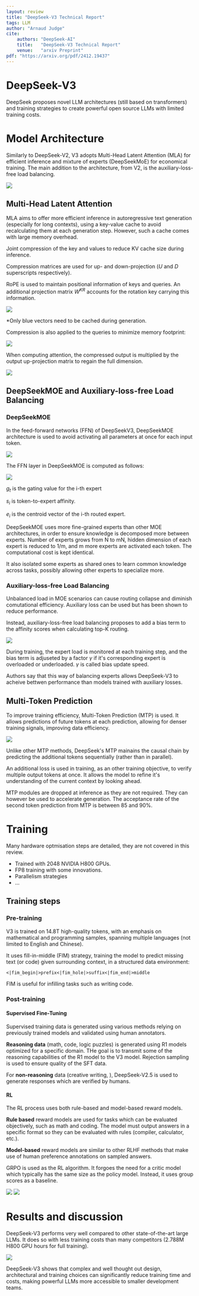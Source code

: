 ```yaml
---
layout: review
title: "DeepSeek-V3 Technical Report"
tags: LLM 
author: "Arnaud Judge"
cite:
    authors: "DeepSeek-AI"
    title:   "DeepSeek-V3 Technical Report"
    venue:   "arxiv Preprint"
pdf: "https://arxiv.org/pdf/2412.19437"
---
```


# DeepSeek-V3

DeepSeek proposes novel LLM architectures (still based on transformers) and training strategies to create powerful open source LLMs with limited training costs.

# Model Architecture

Similarly to DeepSeek-V2, V3 adopts Multi-Head Latent Attention (MLA) for efficient inference and mixture of experts (DeepSeekMoE) for economical training.
The main addition to the architecture, from V2, is the auxiliary-loss-free load balancing.

![](/article/images/DeepSeekV3/architecture.JPG)

## Multi-Head Latent Attention

MLA aims to offer more efficient inference in autoregressive text generation (especially for long contexts), using a key-value cache to avoid recalculating them at each generation step. However, such a cache comes with large memory overhead.

Joint compression of the key and values to reduce KV cache size during inference.

Compression matrices are used for up- and down-projection ($U$ and $D$ superscripts respectively). 

RoPE is used to maintain positional information of keys and queries. An additional projection matrix $W^{KR}$ accounts for the rotation key carrying this information.

![](/article/images/DeepSeekV3/MLA_kv_compression.JPG)

*Only blue vectors need to be cached during generation.

Compression is also applied to the queries to minimize memory footprint: 

![](/article/images/DeepSeekV3/MLA_query_compression.JPG)

When computing attention, the compressed output is multiplied by the output up-projection matrix to regain the full dimension.

![](/article/images/DeepSeekV3/MLA_attention_output.JPG)

## DeepSeekMOE and Auxiliary-loss-free Load Balancing

### DeepSeekMOE

[//]: # (https://arxiv.org/pdf/2401.06066)

In the feed-forward networks (FFN) of DeepSeekV3, DeepSeekMOE architecture is used to avoid activating all parameters at once for each input token.

![](/article/images/DeepSeekV3/DeepSeekMOE.JPG)

The FFN layer in DeepSeekMOE is computed as follows:

![](/article/images/DeepSeekV3/DeepSeekMOE_Equations.JPG)

$g_t$ is the gating value for the i-th expert

$s_i$ is token-to-expert affinity.

$e_i$ is the centroid vector of the i-th routed expert.

DeepSeekMOE uses more fine-grained experts than other MOE architectures, in order to ensure knowledge is decomposed more between experts.
Number of experts grows from N to mN, hidden dimension of each expert is reduced to 1/m, and m more experts are activated each token. 
The computational cost is kept identical.

It also isolated some experts as shared ones to learn common knowledge across tasks, possibly allowing other experts to specialize more.

### Auxiliary-loss-free Load Balancing

Unbalanced load in MOE scenarios can cause routing collapse and diminish comutational efficiency. 
Auxiliary loss can be used but has been shown to reduce performance.

Instead, auxiliary-loss-free load balancing proposes to add a bias term to the affinity scores when calculating top-K routing.

![](/article/images/DeepSeekV3/ALF_load_balancing.JPG)

During training, the expert load is monitored at each training step, and the bias term is adjuseted by a factor $\gamma$ if it's corresponding expert is overloaded or underloaded.
$\gamma$ is called bias update speed.

Authors say that this way of balancing experts allows DeepSeek-V3 to acheive bettwen performance than models trained with auxiliary losses.


## Multi-Token Prediction

To improve training efficiency, Multi-Token Prediction (MTP) is used. It allows predictions of future tokens at each prediction, allowing for denser training signals, improving data efficiency.

![](/article/images/DeepSeekV3/MTP.JPG)

Unlike other MTP methods, DeepSeek's MTP mainains the causal chain by predicting the additional tokens sequentially (rather than in parallel).

An additional loss is used in training, as an other training objective, to verify multiple output tokens at once. It allows the model to refine it's understanding of the current context by looking ahead.

MTP modules are dropped at inference as they are not required. They can however be used to accelerate generation. The acceptance rate of the second token prediction from MTP is between 85 and 90%.

# Training

Many hardware optmisation steps are detailed, they are not covered in this review.

- Trained with 2048 NVIDIA H800 GPUs.
- FP8 training with some innovations.
- Parallelism strategies
- ...

## Training steps
### Pre-training
V3 is trained on 14.8T high-quality tokens, with an emphasis on mathematical and programming samples, spanning multiple languages (not limited to English and Chinese). 

It uses fill-in-middle (FIM) strategy, training the model to predict missing text (or code) given surrounding context, in a structured data environment:

`<|fim_begin|>prefix<|fim_hole|>suffix<|fim_end|>middle`

FIM is useful for infilling tasks such as writing code.

### Post-training
#### Supervised Fine-Tuning

Supervised training data is generated using various methods relying on previously trained models and validated using human annotators.

**Reasoning data** (math, code, logic puzzles) is generated using  R1 models optimized for a specific domain. THe goal is to transmit some of the reasoning capabilities of the R1 model to the V3 model. Rejection sampling is used to ensure quality of the SFT data.

For **non-reasoning** data (creative writing, ), DeepSeek-V2.5 is used to generate responses which are verified by humans.


#### RL

The RL process uses both rule-based and model-based reward models.

**Rule based** reward models are used for tasks which can be evaluated objectively, such as math and coding. The model must output answers in a specific format so they can be evaluated with rules (compiler, calculator, etc.).

**Model-based** reward models are similar to other RLHF methods that make use of human preference annotations on sampled answers.

GRPO is used as the RL algorithm. It forgoes the need for a critic model which typically has the same size as the policy model. Instead, it uses group scores as a baseline.

![](/article/images/DeepSeekV3/grpo.JPG)
![](/article/images/DeepSeekV3/grpo_adv.JPG)

# Results and discussion

DeepSeek-V3 performs very well compared to other state-of-the-art large LLMs. It does so with less training costs than many competitors (2.788M H800 GPU hours for full training).

![](/article/images/DeepSeekV3/results.JPG)

DeepSeek-V3 shows that complex and well thought out design, architectural and training choices can significantly reduce training time and costs, making powerful LLMs more accessible to smaller development teams.

